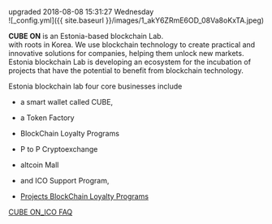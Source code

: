
upgraded 2018-08-08 15:31:27 Wednesday  
![_config.yml]({{ site.baseurl }}/images/1_akY6ZRmE6OD_08Va8oKxTA.jpeg)

**CUBE ON** is an Estonia-based blockchain Lab.   
with roots in Korea. We use blockchain technology to create practical and innovative solutions for companies, helping them unlock new markets. Estonia blockchain Lab is developing an ecosystem for the incubation of projects that have the potential to benefit from blockchain technology.

Estonia blockchain lab four core businesses include

- a smart wallet called CUBE,
- a Token Factory
- BlockChain Loyalty Programs
- P to P Cryptoexchange
- altcoin Mall
- and ICO Support Program,

- [Projects BlockChain Loyalty Programs](https://wooriapt.github.io/wooriapt.github.io/Loyalty-Programsv/ "Projects BlockChain Loyalty Programs")

<!--![_config.yml]({{ site.baseurl }}/images/  ) --> 
[CUBE ON_ICO FAQ](https://wooriapt.github.io/wooriapt.github.io/CUBE_ON_ICO_FAQ/ "FAQ")
